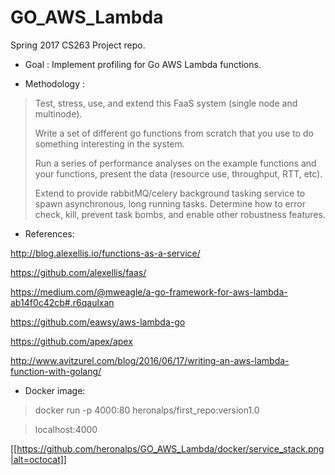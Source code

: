 # GO_AWS_Lambda
Spring 2017 CS263 Project repo.

* Goal : Implement profiling for Go AWS Lambda functions.

* Methodology :
> Test, stress, use, and extend this FaaS system (single node and multinode).
>
> Write a set of different go functions from scratch that you use to do something interesting in the system.
>
> Run a series of performance analyses on the example functions and your functions, present the data (resource use, throughput, RTT, etc).
>
> Extend to provide rabbitMQ/celery background tasking service to spawn asynchronous, long running tasks. Determine how to error check, kill, prevent task bombs, and enable other robustness features.

* References:

http://blog.alexellis.io/functions-as-a-service/

https://github.com/alexellis/faas/

https://medium.com/@mweagle/a-go-framework-for-aws-lambda-ab14f0c42cb#.r6qaulxan

https://github.com/eawsy/aws-lambda-go

https://github.com/apex/apex

http://www.avitzurel.com/blog/2016/06/17/writing-an-aws-lambda-function-with-golang/

* Docker image:

> docker run -p 4000:80 heronalps/first_repo:version1.0

> localhost:4000

[[https://github.com/heronalps/GO_AWS_Lambda/docker/service_stack.png|alt=octocat]]
